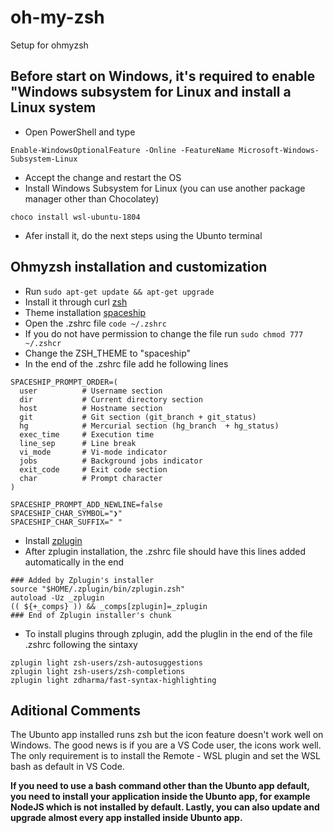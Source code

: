 # oh-my-zsh
Setup for ohmyzsh

## Before start on Windows, it's required to enable "Windows subsystem for Linux and install a Linux system 

* Open PowerShell and type

```Enable-WindowsOptionalFeature -Online -FeatureName Microsoft-Windows-Subsystem-Linux```

* Accept the change and restart the OS
* Install Windows Subsystem for Linux (you can use another package manager other than Chocolatey)

```choco install wsl-ubuntu-1804```

* Afer install it, do the next steps using the Ubunto terminal

## Ohmyzsh installation and customization

* Run ```sudo apt-get update && apt-get upgrade```
* Install it through curl [zsh](https://github.com/ohmyzsh/ohmyzsh)
* Theme installation [spaceship](https://github.com/denysdovhan/spaceship-prompt)
* Open the .zshrc file ```code ~/.zshrc```
* If you do not have permission to change the file run ```sudo chmod 777 ~/.zshcr```
* Change the ZSH_THEME to "spaceship"
* In the end of the .zshrc file add he following lines

```
SPACESHIP_PROMPT_ORDER=(
  user          # Username section
  dir           # Current directory section
  host          # Hostname section
  git           # Git section (git_branch + git_status)
  hg            # Mercurial section (hg_branch  + hg_status)
  exec_time     # Execution time
  line_sep      # Line break
  vi_mode       # Vi-mode indicator
  jobs          # Background jobs indicator
  exit_code     # Exit code section
  char          # Prompt character
)

SPACESHIP_PROMPT_ADD_NEWLINE=false
SPACESHIP_CHAR_SYMBOL="❯"
SPACESHIP_CHAR_SUFFIX=" "
```

* Install [zplugin](https://github.com/zdharma/zplugin#installation)
* After zplugin installation, the .zshrc file should have this lines added automatically in the end

```
### Added by Zplugin's installer
source "$HOME/.zplugin/bin/zplugin.zsh"
autoload -Uz _zplugin
(( ${+_comps} )) && _comps[zplugin]=_zplugin
### End of Zplugin installer's chunk
```

* To install plugins through zplugin, add the pluglin in the end of the file .zshrc following the sintaxy

```
zplugin light zsh-users/zsh-autosuggestions
zplugin light zsh-users/zsh-completions
zplugin light zdharma/fast-syntax-highlighting
```

## Aditional Comments

The Ubunto app installed runs zsh but the icon feature doesn't work well on Windows. The good news is if you are a VS Code user, the icons work well. The only requirement is to install the Remote - WSL plugin and set the WSL bash as default in VS Code.

**If you need to use a bash command other than the Ubunto app default, you need to install your application inside the Ubunto app, for example NodeJS which is not installed by default. Lastly, you can also update and upgrade almost every app installed inside Ubunto app.**
